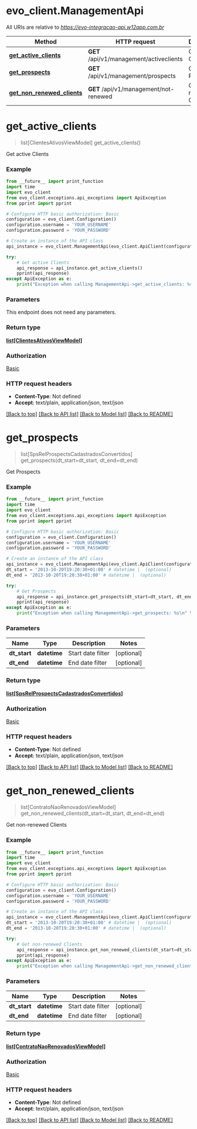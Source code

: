 # evo_client.ManagementApi

All URIs are relative to *https://evo-integracao-api.w12app.com.br*

Method | HTTP request | Description
------------- | ------------- | -------------
[**get_active_clients**](ManagmentApi.md#get_active_clients) | **GET** /api/v1/management/activeclients | Get active Clients
[**get_prospects**](ManagmentApi.md#get_prospects) | **GET** /api/v1/management/prospects | Get Prospects
[**get_non_renewed_clients**](ManagmentApi.md#get_non_renewed_clients) | **GET** /api/v1/management/not-renewed | Get non-renewed Clients

# **get_active_clients**
> list[ClientesAtivosViewModel] get_active_clients()

Get active Clients

### Example
```python
from __future__ import print_function
import time
import evo_client
from evo_client.exceptions.api_exceptions import ApiException
from pprint import pprint

# Configure HTTP basic authorization: Basic
configuration = evo_client.Configuration()
configuration.username = 'YOUR_USERNAME'
configuration.password = 'YOUR_PASSWORD'

# Create an instance of the API class
api_instance = evo_client.ManagementApi(evo_client.ApiClient(configuration))

try:
    # Get active Clients
    api_response = api_instance.get_active_clients()
    pprint(api_response)
except ApiException as e:
    print("Exception when calling ManagementApi->get_active_clients: %s\n" % e)
```

### Parameters
This endpoint does not need any parameters.

### Return type

[**list[ClientesAtivosViewModel]**](ClientesAtivosViewModel.md)

### Authorization

[Basic](../README.md#Basic)

### HTTP request headers

 - **Content-Type**: Not defined
 - **Accept**: text/plain, application/json, text/json

[[Back to top]](#) [[Back to API list]](../README.md#documentation-for-api-endpoints) [[Back to Model list]](../README.md#documentation-for-models) [[Back to README]](../README.md)

# **get_prospects**
> list[SpsRelProspectsCadastradosConvertidos] get_prospects(dt_start=dt_start, dt_end=dt_end)

Get Prospects

### Example
```python
from __future__ import print_function
import time
import evo_client
from evo_client.exceptions.api_exceptions import ApiException
from pprint import pprint

# Configure HTTP basic authorization: Basic
configuration = evo_client.Configuration()
configuration.username = 'YOUR_USERNAME'
configuration.password = 'YOUR_PASSWORD'

# Create an instance of the API class
api_instance = evo_client.ManagementApi(evo_client.ApiClient(configuration))
dt_start = '2013-10-20T19:20:30+01:00' # datetime |  (optional)
dt_end = '2013-10-20T19:20:30+01:00' # datetime |  (optional)

try:
    # Get Prospects
    api_response = api_instance.get_prospects(dt_start=dt_start, dt_end=dt_end)
    pprint(api_response)
except ApiException as e:
    print("Exception when calling ManagementApi->get_prospects: %s\n" % e)
```

### Parameters

Name | Type | Description  | Notes
------------- | ------------- | ------------- | -------------
**dt_start** | **datetime**| Start date filter | [optional] 
**dt_end** | **datetime**| End date filter | [optional] 

### Return type

[**list[SpsRelProspectsCadastradosConvertidos]**](SpsRelProspectsCadastradosConvertidos.md)

### Authorization

[Basic](../README.md#Basic)

### HTTP request headers

 - **Content-Type**: Not defined
 - **Accept**: text/plain, application/json, text/json

[[Back to top]](#) [[Back to API list]](../README.md#documentation-for-api-endpoints) [[Back to Model list]](../README.md#documentation-for-models) [[Back to README]](../README.md)

# **get_non_renewed_clients**
> list[ContratoNaoRenovadosViewModel] get_non_renewed_clients(dt_start=dt_start, dt_end=dt_end)

Get non-renewed Clients

### Example
```python
from __future__ import print_function
import time
import evo_client
from evo_client.exceptions.api_exceptions import ApiException
from pprint import pprint

# Configure HTTP basic authorization: Basic
configuration = evo_client.Configuration()
configuration.username = 'YOUR_USERNAME'
configuration.password = 'YOUR_PASSWORD'

# Create an instance of the API class
api_instance = evo_client.ManagementApi(evo_client.ApiClient(configuration))
dt_start = '2013-10-20T19:20:30+01:00' # datetime |  (optional)
dt_end = '2013-10-20T19:20:30+01:00' # datetime |  (optional)

try:
    # Get non-renewed Clients
    api_response = api_instance.get_non_renewed_clients(dt_start=dt_start, dt_end=dt_end)
    pprint(api_response)
except ApiException as e:
    print("Exception when calling ManagementApi->get_non_renewed_clients: %s\n" % e)
```

### Parameters

Name | Type | Description  | Notes
------------- | ------------- | ------------- | -------------
**dt_start** | **datetime**| Start date filter | [optional] 
**dt_end** | **datetime**| End date filter | [optional] 

### Return type

[**list[ContratoNaoRenovadosViewModel]**](ContratoNaoRenovadosViewModel.md)

### Authorization

[Basic](../README.md#Basic)

### HTTP request headers

 - **Content-Type**: Not defined
 - **Accept**: text/plain, application/json, text/json

[[Back to top]](#) [[Back to API list]](../README.md#documentation-for-api-endpoints) [[Back to Model list]](../README.md#documentation-for-models) [[Back to README]](../README.md)
